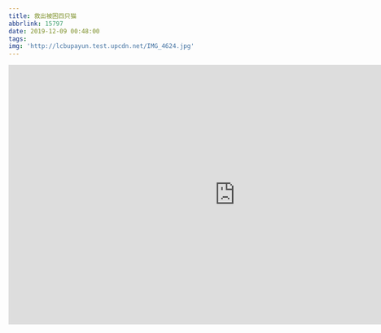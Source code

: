 ```yaml
---
title: 救出被困四只猫
abbrlink: 15797
date: 2019-12-09 00:48:00
tags:
img: 'http://lcbupayun.test.upcdn.net/IMG_4624.jpg'
---
```

<iframe src="http://disk.lichongbing.com:8888/quickview/video.html?fileId=d2c5eb79-1684-4ea7-8eaf-be5444627e9a" height="510" width="890" style="border:0" scrolling="no" frameborder="0" allowtransparency="true" allowfullscreen></iframe>

